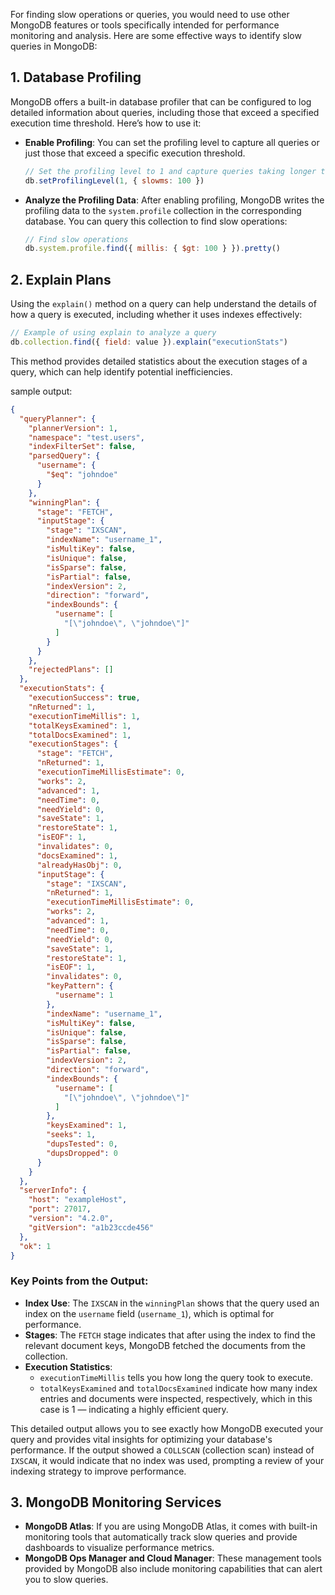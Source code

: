 For finding slow operations or queries, you would need to use other MongoDB features or tools specifically intended for performance monitoring and analysis. Here are some effective ways to identify slow queries in MongoDB:

## 1. **Database Profiling**
MongoDB offers a built-in database profiler that can be configured to log detailed information about queries, including those that exceed a specified execution time threshold. Here’s how to use it:

- **Enable Profiling**: You can set the profiling level to capture all queries or just those that exceed a specific execution threshold.
  ```javascript
  // Set the profiling level to 1 and capture queries taking longer than 100 milliseconds
  db.setProfilingLevel(1, { slowms: 100 })
  ```
- **Analyze the Profiling Data**: After enabling profiling, MongoDB writes the profiling data to the `system.profile` collection in the corresponding database. You can query this collection to find slow operations:
  ```javascript
  // Find slow operations
  db.system.profile.find({ millis: { $gt: 100 } }).pretty()
  ```

## 2. **Explain Plans**
Using the `explain()` method on a query can help understand the details of how a query is executed, including whether it uses indexes effectively:
```javascript
// Example of using explain to analyze a query
db.collection.find({ field: value }).explain("executionStats")
```
This method provides detailed statistics about the execution stages of a query, which can help identify potential inefficiencies.

sample output:
```json
{
  "queryPlanner": {
    "plannerVersion": 1,
    "namespace": "test.users",
    "indexFilterSet": false,
    "parsedQuery": {
      "username": {
        "$eq": "johndoe"
      }
    },
    "winningPlan": {
      "stage": "FETCH",
      "inputStage": {
        "stage": "IXSCAN",
        "indexName": "username_1",
        "isMultiKey": false,
        "isUnique": false,
        "isSparse": false,
        "isPartial": false,
        "indexVersion": 2,
        "direction": "forward",
        "indexBounds": {
          "username": [
            "[\"johndoe\", \"johndoe\"]"
          ]
        }
      }
    },
    "rejectedPlans": []
  },
  "executionStats": {
    "executionSuccess": true,
    "nReturned": 1,
    "executionTimeMillis": 1,
    "totalKeysExamined": 1,
    "totalDocsExamined": 1,
    "executionStages": {
      "stage": "FETCH",
      "nReturned": 1,
      "executionTimeMillisEstimate": 0,
      "works": 2,
      "advanced": 1,
      "needTime": 0,
      "needYield": 0,
      "saveState": 1,
      "restoreState": 1,
      "isEOF": 1,
      "invalidates": 0,
      "docsExamined": 1,
      "alreadyHasObj": 0,
      "inputStage": {
        "stage": "IXSCAN",
        "nReturned": 1,
        "executionTimeMillisEstimate": 0,
        "works": 2,
        "advanced": 1,
        "needTime": 0,
        "needYield": 0,
        "saveState": 1,
        "restoreState": 1,
        "isEOF": 1,
        "invalidates": 0,
        "keyPattern": {
          "username": 1
        },
        "indexName": "username_1",
        "isMultiKey": false,
        "isUnique": false,
        "isSparse": false,
        "isPartial": false,
        "indexVersion": 2,
        "direction": "forward",
        "indexBounds": {
          "username": [
            "[\"johndoe\", \"johndoe\"]"
          ]
        },
        "keysExamined": 1,
        "seeks": 1,
        "dupsTested": 0,
        "dupsDropped": 0
      }
    }
  },
  "serverInfo": {
    "host": "exampleHost",
    "port": 27017,
    "version": "4.2.0",
    "gitVersion": "a1b23ccde456"
  },
  "ok": 1
}

```
### Key Points from the Output:

- **Index Use**: The `IXSCAN` in the `winningPlan` shows that the query used an index on the `username` field (`username_1`), which is optimal for performance.
- **Stages**: The `FETCH` stage indicates that after using the index to find the relevant document keys, MongoDB fetched the documents from the collection.
- **Execution Statistics**: 
  - `executionTimeMillis` tells you how long the query took to execute.
  - `totalKeysExamined` and `totalDocsExamined` indicate how many index entries and documents were inspected, respectively, which in this case is 1 — indicating a highly efficient query.
  
This detailed output allows you to see exactly how MongoDB executed your query and provides vital insights for optimizing your database's performance. If the output showed a `COLLSCAN` (collection scan) instead of `IXSCAN`, it would indicate that no index was used, prompting a review of your indexing strategy to improve performance.

## 3. **MongoDB Monitoring Services**
- **MongoDB Atlas**: If you are using MongoDB Atlas, it comes with built-in monitoring tools that automatically track slow queries and provide dashboards to visualize performance metrics.
- **MongoDB Ops Manager and Cloud Manager**: These management tools provided by MongoDB also include monitoring capabilities that can alert you to slow queries.
